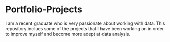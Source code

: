 # Portfolio-Projects
I am a recent graduate who is very passionate about working with data. 
This repository inclues some of the projects that I have been working on in order to improve 
myself and become more adept at data analysis.
